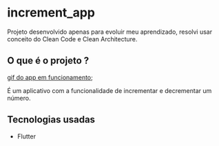 # increment_app

Projeto desenvolvido apenas para evoluir meu aprendizado, resolvi usar conceito do Clean Code e Clean Architecture.

## O que é o projeto ?

[gif do app em funcionamento](./counter_app.gif);

É um aplicativo com a funcionalidade de incrementar e decrementar um número.

## Tecnologias usadas

- Flutter

